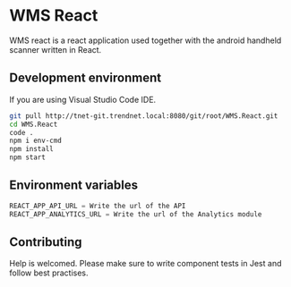 # WMS React

WMS react is a react application used together with the android handheld scanner written in React.

## Development environment



If you are using Visual Studio Code IDE.

```bash
git pull http://tnet-git.trendnet.local:8080/git/root/WMS.React.git
cd WMS.React
code .
npm i env-cmd
npm install
npm start

```

## Environment variables

```python
REACT_APP_API_URL = Write the url of the API
REACT_APP_ANALYTICS_URL = Write the url of the Analytics module
```

## Contributing

Help is welcomed. Please make sure to write component tests in Jest and follow best practises.